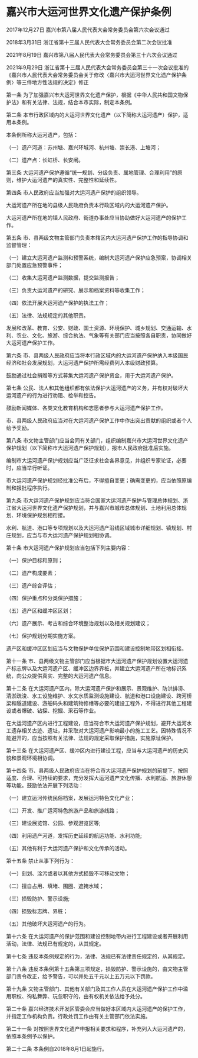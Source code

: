 # 嘉兴市大运河世界文化遗产保护条例

2017年12月27日 嘉兴市第八届人民代表大会常务委员会第六次会议通过

2018年3月31日 浙江省第十三届人民代表大会常务委员会第二次会议批准

2021年8月19日 嘉兴市第八届人民代表大会常务委员会第三十六次会议通过

2021年9月29日 浙江省第十三届人民代表大会常务委员会第三十一次会议批准的《嘉兴市人民代表大会常务委员会关于修改〈嘉兴市大运河世界文化遗产保护条例〉等三件地方性法规的决定》修正



第一条 为了加强嘉兴市大运河世界文化遗产保护，根据《中华人民共和国文物保护法》和有关法律、法规，结合本市实际，制定本条例。

第二条 本市行政区域内的大运河世界文化遗产（以下简称大运河遗产）保护，适用本条例。

本条例所称大运河遗产，包括：

（一）遗产河道：苏州塘、嘉兴环城河、杭州塘、崇长港、上塘河；

（二）遗产点：长虹桥、长安闸。

第三条 大运河遗产保护遵循“统一规划、分级负责、属地管理、合理利用”的原则，维护大运河遗产的真实性、完整性和延续性。

第四条 市人民政府应当加强对大运河遗产保护的组织领导。

大运河遗产所在地的县级人民政府负责本行政区域内的大运河遗产保护。

大运河遗产所在地的镇人民政府、街道办事处应当协助做好大运河遗产的保护工作。

第五条 市、县两级文物主管部门负责本辖区内大运河遗产保护工作的指导协调和监督管理：

（一）建立大运河遗产监测和预警系统，编制大运河遗产保护应急预案，协调相关部门处置应急预警事件；

（二）收集大运河遗产监测数据，提交监测报告；

（三）负责大运河遗产的研究、展示和档案资料等收集工作；

（四）依法开展大运河遗产保护的执法工作；

（五）法律、法规规定的其他职责。

发展和改革、教育、公安、财政、国土资源、环境保护、城乡规划、交通运输、水利、农业、文化、旅游、综合执法、气象等有关部门应当按照各自职责，协同做好大运河遗产保护工作。

第六条 市、县两级人民政府应当将本行政区域内的大运河遗产保护纳入本级国民经济和社会发展规划，大运河遗产保护所需经费列入本级财政预算。

鼓励通过社会捐赠等方式募集大运河遗产保护资金，用于大运河遗产保护。

第七条 公民、法人和其他组织都有依法保护大运河遗产的义务，并有权对破坏大运河遗产的行为进行劝阻、检举和控告。

鼓励新闻媒体、各类文化教育机构和志愿者参与大运河遗产保护工作。

市、县两级人民政府应当对在大运河遗产保护工作中作出突出贡献的组织或者个人给予奖励。

第八条 市文物主管部门应当会同有关部门，组织编制嘉兴市大运河世界文化遗产保护规划（以下简称市大运河遗产保护规划），报市人民政府批准后实施。

编制市大运河遗产保护规划应当广泛征求社会各界意见，并组织专家论证，必要时，应当举行听证。

市大运河遗产保护规划经批准公布后，不得擅自变更；确需变更的，应当依照原编制和报批程序执行。

第九条 市大运河遗产保护规划应当符合国家大运河遗产保护与管理总体规划、浙江省大运河世界文化遗产保护规划，并与嘉兴市城市总体规划、土地利用总体规划、环境保护规划相衔接。

水利、航道、港口等专项规划以及大运河遗产沿线区域城市详细规划、镇规划、村庄规划，应当与市大运河遗产保护规划相协调。

第十条 市大运河遗产保护规划应当包括下列主要内容：

（一）保护目标和原则；

（二）遗产构成要素；

（三）遗产综合评估；

（四）保护重点和分类保护措施；

（五）遗产区和缓冲区区划；

（六）遗产展示、考古和综合环境整治规划以及相关规划建议；

（七）保护规划分期实施方案。

遗产区和缓冲区区划应当与文物保护单位保护范围和建设控制地带区划相衔接。

第十一条 市、县两级文物主管部门应当根据市大运河遗产保护规划设置大运河遗产标志牌以及大运河遗产区、缓冲区边界界桩，并建立大运河遗产所在地标识系统，向公众提供真实、完整的大运河遗产信息。

第十二条 在大运河遗产区内，除大运河遗产保护和展示、景观维护、防洪排涝、清淤疏浚、水工设施维护、水文水质监测设施建设、航道和港口设施建设、跨河桥梁和隧道建设、游船码头和建筑物修缮等必要的建设工程外，不得进行其他工程建设或者爆破、钻探、挖掘、采石等作业。

在大运河遗产区内进行工程建设，应当符合市大运河遗产保护规划，避开大运河水工遗存相关古迹、遗址，并采取对大运河遗产影响最小的施工工艺。因特殊情况不能避开的，应当按照有关法律、法规的规定采取保护措施，实施原址保护。

第十三条 在大运河遗产区、缓冲区内进行建设工程，应当与大运河遗产的历史风貌和景观环境相协调。

第十四条 市、县两级人民政府应当在符合市大运河遗产保护规划的前提下，按照适度、合理、可持续的要求，充分发挥大运河遗产文化传播、水利航运、旅游休憩等功能。鼓励依法开展下列活动：

（一）建立运河传统民俗档案，发展运河特色文化产业；

（二）开发、推广运河特色旅游产品和旅游线路；

（三）建设展览馆、公园、参观游览区等;

（四）利用遗产河道，发挥历史延续的航运功能、水利功能;

（五）其他有利于大运河遗产保护和文化传承的活动。

第十五条 禁止从事下列行为：

（一）刻划、涂污或者以其他方式损毁不可移动文物；

（二）擅自占用、填堵、围圈、遮掩水域；

（三）损毁防护、警示设施;

（四）损毁标志牌、界桩；

（五）其他破坏大运河遗产的行为。

第十六条 在大运河遗产的保护范围和建设控制地带内进行工程建设或者开展利用活动，法律、法规已有规定的，从其规定。

第十七条 违反本条例规定的行为，法律、法规已有法律责任规定的，从其规定。

第十八条 违反本条例第十五条第三项规定，损毁防护、警示设施的，由文物主管部门责令改正，给予警告，可以并处五千元以上五万元以下罚款。

第十九条 文物主管部门、其他有关部门及其工作人员在大运河遗产保护工作中滥用职权、徇私舞弊、玩忽职守的，由有权机关依法给予处分。

第二十条 嘉兴经济技术开发区管委会应当做好本区域内大运河遗产的保护工作，并指定工作机构负责。行政处罚工作由有关主管部门依法实施。

第二十一条 对按照世界文化遗产申报相关要求和程序，补充列入大运河遗产的，依照本条例予以保护。

第二十二条 本条例自2018年8月1日起施行。